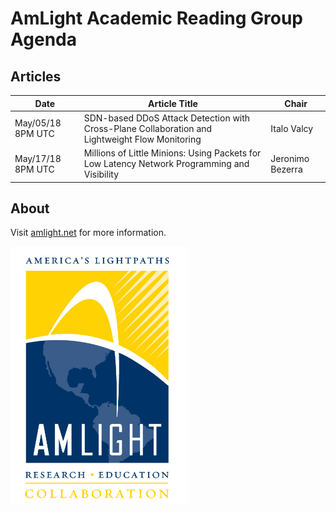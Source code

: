 
# AmLight Academic Reading Group Agenda

## Articles

Date |  Article Title | Chair
--- | --- | ---
May/05/18 8PM UTC | SDN-based DDoS Attack Detection with Cross-Plane Collaboration and Lightweight Flow Monitoring | Italo Valcy
May/17/18 8PM UTC | Millions of Little Minions: Using Packets for Low Latency Network Programming and Visibility | Jeronimo Bezerra

## About

Visit [amlight.net](https://www.amlight.net/) for more information.

![amlight_logo](.amlight_logo.png)
